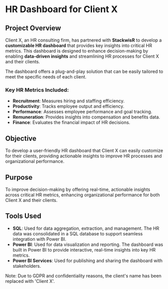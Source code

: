 # HR Dashboard for Client X

## Project Overview

Client X, an HR consulting firm, has partnered with **StackwisR** to develop a **customizable HR dashboard** that provides key insights into critical HR metrics. This dashboard is designed to enhance decision-making by enabling **data-driven insights** and streamlining HR processes for Client X and their clients.

The dashboard offers a plug-and-play solution that can be easily tailored to meet the specific needs of each client.

### Key HR Metrics Included:
- **Recruitment**: Measures hiring and staffing efficiency.
- **Productivity**: Tracks employee output and efficiency.
- **Performance**: Assesses employee performance and goal tracking.
- **Remuneration**: Provides insights into compensation and benefits data.
- **Finance**: Evaluates the financial impact of HR decisions.

## Objective
To develop a user-friendly HR dashboard that Client X can easily customize for their clients, providing actionable insights to improve HR processes and organizational performance.

## Purpose
To improve decision-making by offering real-time, actionable insights across critical HR metrics, enhancing organizational performance for both Client X and their clients.

## Tools Used

- **SQL**: Used for data aggregation, extraction, and management. The HR data was consolidated in a SQL database to support seamless integration with Power BI.
- **Power BI**: Used for data visualization and reporting. The dashboard was built in Power BI to provide interactive, real-time insights into key HR metrics.
- **Power BI Services**: Used for publishing and sharing the dashboard with stakeholders.

Note: Due to GDPR and confidentiality reasons, the client's name has been replaced with 'Client X'.
